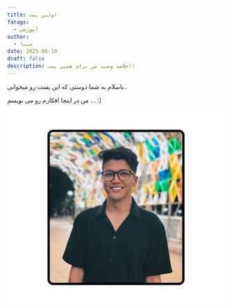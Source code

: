 ```yaml
---
title: اولین پست
fatags:
  - آموزشی
author:
  - سینا
date: 2025-06-10
draft: false
description: خلاصه وضیت من برای همین پست!!
---
```

باسلام به شما دوستی که این پست رو میخوانی..

من در اینجا افکارم رو  می نویسم ...  :)

![](sina.png)